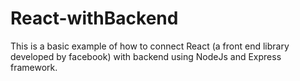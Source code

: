 # React-withBackend

This is a basic example of how to connect React (a front end library developed by facebook) with backend using NodeJs and Express framework.
